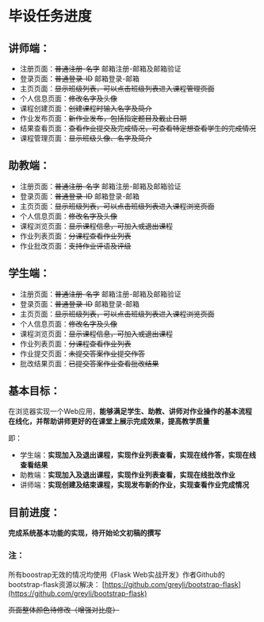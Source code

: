# 毕设任务进度

## 讲师端：

* 注册页面：~~普通注册-名字~~ 邮箱注册-邮箱及邮箱验证
* 登录页面：~~普通登录-ID~~ 邮箱登录-邮箱
* 主页页面：~~显示班级列表，可以点击班级列表进入课程管理页面~~
* 个人信息页面：~~修改名字及头像~~
* 课程创建页面：~~创建课程时输入名字及简介~~
* 作业发布页面：~~新作业发布，包括指定题目及截止日期~~
* 结果查看页面：~~查看作业提交及完成情况，可查看特定想查看学生的完成情况~~
* 课程管理页面：~~显示班级头像、名字及简介~~

## 助教端：
* 注册页面：~~普通注册-名字~~ 邮箱注册-邮箱及邮箱验证
* 登录页面：~~普通登录-ID~~ 邮箱登录-邮箱
* 主页页面：~~显示班级列表，可以点击班级列表进入课程浏览页面~~
* 个人信息页面：~~修改名字及头像~~
* 课程浏览页面：~~显示课程信息，可加入或退出课程~~
* 作业列表页面：~~分课程查看作业列表~~
* 作业批改页面：~~支持作业评语及评级~~

## 学生端：
* 注册页面：~~普通注册-名字~~ 邮箱注册-邮箱及邮箱验证
* 登录页面：~~普通登录-ID~~ 邮箱登录-邮箱
* 主页页面：~~显示班级列表，可以点击班级列表进入课程浏览页面~~
* 个人信息页面：~~修改名字及头像~~
* 课程浏览页面：~~显示课程信息，可加入或退出课程~~
* 作业列表页面：~~分课程查看作业列表~~
* 作业提交页面：~~未提交答案作业提交作答~~
* 批改结果页面：~~已提交答案作业查看批改结果~~

## 基本目标：
在浏览器实现一个Web应用，**能够满足学生、助教、讲师对作业操作的基本流程在线化，并帮助讲师更好的在课堂上展示完成效果，提高教学质量**

即：
* 学生端：**实现加入及退出课程，实现作业列表查看，实现在线作答，实现在线查看结果**
* 助教端：**实现加入及退出课程，实现作业列表查看，实现在线批改作业**
* 讲师端：**实现创建及结束课程，实现发布新的作业，实现查看作业完成情况**

## 目前进度：
**完成系统基本功能的实现，待开始论文初稿的撰写**

### 注：
所有boostrap无效的情况均使用《Flask Web实战开发》作者Github的bootstrap-flask资源以解决：
[https://github.com/greyli/bootstrap-flask](https://github.com/greyli/bootstrap-flask)

~~页面整体颜色待修改（增强对比度）~~

